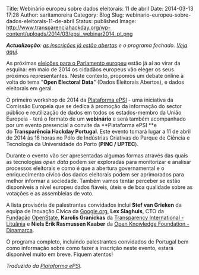 Title: Webinário europeu sobre dados eleitorais: 11 de abril
Date: 2014-03-13 17:28
Author: saritamoreira
Category: Blog
Slug: webinario-europeu-sobre-dados-eleitorais-11-de-abril
Status: published
Image: http://www.transparenciahackday.org/wp-content/uploads/2014/03/epsi_webinar2014_pt.png

***Actualização**: [as inscrições já estão abertas](http://www.transparenciahackday.org/2014/04/dados-abertos-nas-eleicoes-europeias-seminario-com-inscricao-aberta/) e o programa fechado. [Veja aqui](http://www.transparenciahackday.org/2014/04/dados-abertos-nas-eleicoes-europeias-seminario-com-inscricao-aberta/).*

As próximas [eleições para o Parlamento europeu](http://www.elections2014.eu/en) estão já aí ao virar da esquina: em maio de 2014 os cidadãos europeus vão eleger os seus próximos representantes. Neste contexto, propomos um debate online à volta do tema "**Open Electoral Data**" (Dados Eleitorais Abertos), e dados eleitorais em geral.

O primeiro workshop de 2014 da [Plataforma ePSI](http://www.epsiplatform.eu/content/about-us) - uma iniciativa da Comissão Europeia que se dedica à promoção da informação do sector público e reutilização de dados em todos os estados-membro da União Europeia - terá o formato de um **webinário** e será também acompanhado por um evento presencial a convite da **Plataforma ePSI **e do **Transparência Hackday Portugal**. Este evento tomará lugar a 11 de abril de 2014 às 16 horas no Pólo de Indústrias Criativas do Parque de Ciência e Tecnologia da Universidade do Porto (**PINC / UPTEC**).

Durante o evento vão ser apresentadas algumas formas através das quais as tecnologias *open data* podem ser exploradas para monitorizar e analisar processos eleitorais e como é que a abertura governamental e o enriquecimento cívico dos dados eleitorais podem ser aprimorados para melhor informar a sociedade. Também vamos tentar perceber se estão disponíveis a nível europeu dados fiáveis, úteis e de boa qualidade sobre as votações e as assembleias de voto.

A lista provisória de palestrantes convidados inclui **Stef van Grieken** da equipa de Inovação Cívica da [Google.org](http://www.google.com/giving/), **Lex Slaghuis**, CTO da [Fundação](http://openstate.eu/) [OpenState](http://openstate.eu/), **Karolis Granickas** da [Transparency International - Lituânia](http://transparency.lt/en/) e **Niels Erik Rasmussen Kaaber** da [Open Knowledge Foundation - Dinamarca](http://okfn.org/open-knowledge-foundation-denmark/).

O programa completo, incluindo palestrantes convidados de Portugal bem como informação sobre como fazer a inscrição neste evento, estará disponível muito em breve. Fiquem atentos!

*Traduzido da [Plataforma ePSI](http://www.epsiplatform.eu/content/save-date-11-april-2014-webinar-open-electoral-data-0#sthash.ZaPmmJUm.dpuf).*
